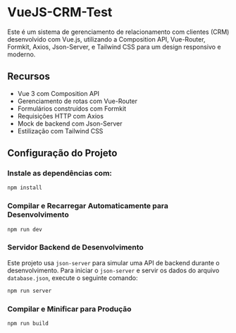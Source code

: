 # VueJS-CRM-Test

Este é um sistema de gerenciamento de relacionamento com clientes (CRM) desenvolvido com Vue.js, utilizando a Composition API, Vue-Router, Formkit, Axios, Json-Server, e Tailwind CSS para um design responsivo e moderno.

## Recursos

- Vue 3 com Composition API
- Gerenciamento de rotas com Vue-Router
- Formulários construídos com Formkit
- Requisições HTTP com Axios
- Mock de backend com Json-Server
- Estilização com Tailwind CSS

## Configuração do Projeto


### Instale as dependências com:
```sh
npm install
```

### Compilar e Recarregar Automaticamente para Desenvolvimento
```sh
npm run dev
```

### Servidor Backend de Desenvolvimento
Este projeto usa `json-server` para simular uma API de backend durante o desenvolvimento. Para iniciar o `json-server` e servir os dados do arquivo `database.json`, execute o seguinte comando:

```sh
npm run server
```

### Compilar e Minificar para Produção
```sh
npm run build
```
